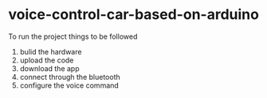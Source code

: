 # voice-control-car-based-on-arduino
To run the project things to be followed
1. bulid the hardware
2. upload the code
3. download the app
4. connect through the bluetooth
5. configure the voice command
